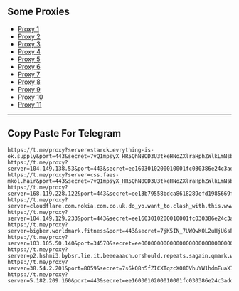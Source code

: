Some Proxies
---
- [Proxy 1](https://t.me/proxy?server=starck.evrything-is-ok.supply&port=443&secret=7vQ1mpsyX_HR5QhN8OD3U3tkeHNoZXlraHphZWlkLmNsb3VkZnJvbnQubmV0)
- [Proxy 2](https://t.me/proxy?server=104.149.138.53&port=443&secret=ee1603010200010001fc030386e24c3add6d792e6972616e63656c6c2e6972)
- [Proxy 3](https://t.me/proxy?server=css.faes-mkol.hair&port=443&secret=7vQ1mpsyX_HR5QhN8OD3U3tkeHNoZXlraHphZWlkLmNsb3VkZnJvbnQubmV0)
- [Proxy 4](https://t.me/proxy?server=168.119.228.122&port=443&secret=ee13b79558bdca8618289efd1985669f2f756b2e73706f7274732e7961686f6f2e636f6d)
- [Proxy 5](https://t.me/proxy?server=cloudflare.com.nokia.com.co.uk.do_yo.want_to.clash_with.this.www.microsoft.com.there_is_no.place_like.localhost.www.bing.com.count_with_me.cyou.com.now_sudo.rm_rf.ddns.net.we_are_here.again_to_fight.everyone.i_am.the_internet.special_wayob.blackmile.cfd.&port=443&secret=7gAAAAAAAAAAAAAAAAAAAABkeHNoZXlraHphZWlkLmNsb3VkZnJvbnQubmV0)
- [Proxy 6](https://t.me/proxy?server=104.149.129.233&port=443&secret=ee1603010200010001fc030386e24c3add6d792e6972616e63656c6c2e6972)
- [Proxy 7](https://t.me/proxy?server=bigber.worldmark.fitness&port=443&secret=7jK5IN_7UWQwKOL2uHjU6sF3d3cuZ29vZ2xlLnNob3A)
- [Proxy 8](https://t.me/proxy?server=103.105.50.140&port=34570&secret=ee000000000000000000000000000000006d79736f6e2e64756f6c696e676f2e636f6d)
- [Proxy 9](https://t.me/proxy?server=p2.hshmi3.bybsr.lie.it.beeeaaach.orshould.repeats.sagain.qmark.www.sssdigik.scom.iranservers.com.bing.com.gmail.scoms.gnic.ir.thisisme.ir.mihanwebhost.sejhost.udfuk.986.entekhab.ddns.net.dynu.cfeccom.noip.withoutip.withoudanti.team.worldsparr.website.&port=443&secret=7gAAAAAAAAAAAAAAAAAAAABjLnJwcnMtY2RuLmNvbQ)
- [Proxy 10](https://t.me/proxy?server=38.54.2.201&port=8059&secret=7s6kQ8h5fZICXTqzcXO8DVhuYW1hdmEuaXI%3D)
- [Proxy 11](https://t.me/proxy?server=5.182.209.160&port=443&secret=ee1603010200010001fc030386e24c3add6d792e6972616e63656c6c2e6972)
---
Copy Paste For Telegram
---
```
https://t.me/proxy?server=starck.evrything-is-ok.supply&port=443&secret=7vQ1mpsyX_HR5QhN8OD3U3tkeHNoZXlraHphZWlkLmNsb3VkZnJvbnQubmV0
https://t.me/proxy?server=104.149.138.53&port=443&secret=ee1603010200010001fc030386e24c3add6d792e6972616e63656c6c2e6972
https://t.me/proxy?server=css.faes-mkol.hair&port=443&secret=7vQ1mpsyX_HR5QhN8OD3U3tkeHNoZXlraHphZWlkLmNsb3VkZnJvbnQubmV0
https://t.me/proxy?server=168.119.228.122&port=443&secret=ee13b79558bdca8618289efd1985669f2f756b2e73706f7274732e7961686f6f2e636f6d
https://t.me/proxy?server=cloudflare.com.nokia.com.co.uk.do_yo.want_to.clash_with.this.www.microsoft.com.there_is_no.place_like.localhost.www.bing.com.count_with_me.cyou.com.now_sudo.rm_rf.ddns.net.we_are_here.again_to_fight.everyone.i_am.the_internet.special_wayob.blackmile.cfd.&port=443&secret=7gAAAAAAAAAAAAAAAAAAAABkeHNoZXlraHphZWlkLmNsb3VkZnJvbnQubmV0
https://t.me/proxy?server=104.149.129.233&port=443&secret=ee1603010200010001fc030386e24c3add6d792e6972616e63656c6c2e6972
https://t.me/proxy?server=bigber.worldmark.fitness&port=443&secret=7jK5IN_7UWQwKOL2uHjU6sF3d3cuZ29vZ2xlLnNob3A
https://t.me/proxy?server=103.105.50.140&port=34570&secret=ee000000000000000000000000000000006d79736f6e2e64756f6c696e676f2e636f6d
https://t.me/proxy?server=p2.hshmi3.bybsr.lie.it.beeeaaach.orshould.repeats.sagain.qmark.www.sssdigik.scom.iranservers.com.bing.com.gmail.scoms.gnic.ir.thisisme.ir.mihanwebhost.sejhost.udfuk.986.entekhab.ddns.net.dynu.cfeccom.noip.withoutip.withoudanti.team.worldsparr.website.&port=443&secret=7gAAAAAAAAAAAAAAAAAAAABjLnJwcnMtY2RuLmNvbQ
https://t.me/proxy?server=38.54.2.201&port=8059&secret=7s6kQ8h5fZICXTqzcXO8DVhuYW1hdmEuaXI%3D
https://t.me/proxy?server=5.182.209.160&port=443&secret=ee1603010200010001fc030386e24c3add6d792e6972616e63656c6c2e6972
```